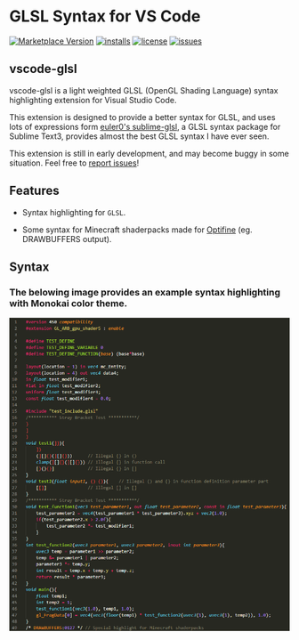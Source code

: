 # GLSL Syntax for VS Code
[![Marketplace Version](https://vsmarketplacebadge.apphb.com/version/geforcelegend.vscode-glsl.svg)](https://marketplace.visualstudio.com/items/geforcelegend.vscode-glsl)
[![installs](https://vsmarketplacebadge.apphb.com/installs/geforcelegend.vscode-glsl.svg)](https://marketplace.visualstudio.com/items/geforcelegend.vscode-glsl)
[![license](https://img.shields.io/github/license/GeforceLegend/vscode-glsl.svg)](https://github.com/GeForceLegend/vscode-glsl)
[![issues](https://img.shields.io/github/issues/GeforceLegend/vscode-glsl.svg)](https://github.com/GeForceLegend/vscode-glsl/issues)

## vscode-glsl

vscode-glsl is a light weighted GLSL (OpenGL Shading Language) syntax highlighting extension for Visual Studio Code. 

This extension is designed to provide a better syntax for GLSL, and uses lots of expressions form [euler0's sublime-glsl](https://github.com/euler0/sublime-glsl), a GLSL syntax package for Sublime Text3, provides almost the best GLSL syntax I have ever seen.

This extension is still in early development, and may become buggy in some situation. Feel free to [report issues](https://github.com/GeForceLegend/vscode-glsl/issues)!

## Features

 - Syntax highlighting for `GLSL`.

 - Some syntax for Minecraft shaderpacks made for [Optifine](https://www.optifine.net) (eg. DRAWBUFFERS output).

## Syntax

### The belowing image provides an example syntax highlighting with Monokai color theme.

![syntax](images/syntax-example.png)

## 
